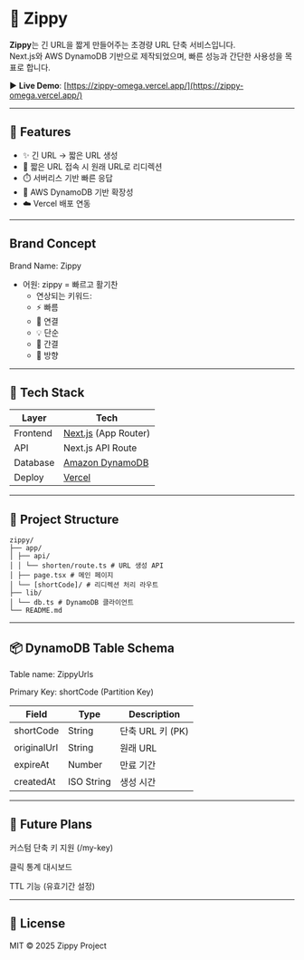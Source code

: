 # 🔗 Zippy

**Zippy**는 긴 URL을 짧게 만들어주는 초경량 URL 단축 서비스입니다.  
Next.js와 AWS DynamoDB 기반으로 제작되었으며, 빠른 성능과 간단한 사용성을 목표로 합니다.

▶️ **Live Demo**: [https://zippy-omega.vercel.app/](https://zippy-omega.vercel.app/)

---

## 🚀 Features

- ✨ 긴 URL → 짧은 URL 생성
- 🔄 짧은 URL 접속 시 원래 URL로 리디렉션
- ⏱️ 서버리스 기반 빠른 응답
- 🧩 AWS DynamoDB 기반 확장성
- ☁️ Vercel 배포 연동

---

## Brand Concept

Brand Name: Zippy

- 어원: zippy = 빠르고 활기찬
  - 연상되는 키워드:
  - ⚡ 빠름
  - 🔗 연결
  - 💡 단순
  - 📏 간결
  - 🧭 방향

---

## 🧱 Tech Stack

| Layer    | Tech                                                |
| -------- | --------------------------------------------------- |
| Frontend | [Next.js](https://nextjs.org/) (App Router)         |
| API      | Next.js API Route                                   |
| Database | [Amazon DynamoDB](https://aws.amazon.com/dynamodb/) |
| Deploy   | [Vercel](https://vercel.com/)                       |

---

## 📁 Project Structure

```shell
zippy/
├── app/
│ ├── api/
│ │ └── shorten/route.ts # URL 생성 API
│ ├── page.tsx # 메인 페이지
│ └── [shortCode]/ # 리디렉션 처리 라우트
├── lib/
│ └── db.ts # DynamoDB 클라이언트
└── README.md
```

---

## 📦 DynamoDB Table Schema

Table name: ZippyUrls

Primary Key: shortCode (Partition Key)

| Field       | Type       | Description      |
| ----------- | ---------- | ---------------- |
| shortCode   | String     | 단축 URL 키 (PK) |
| originalUrl | String     | 원래 URL         |
| expireAt    | Number     | 만료 기간        |
| createdAt   | ISO String | 생성 시간        |

---

## 🧠 Future Plans

커스텀 단축 키 지원 (/my-key)

클릭 통계 대시보드

TTL 기능 (유효기간 설정)

---

## 📜 License

MIT © 2025 Zippy Project
